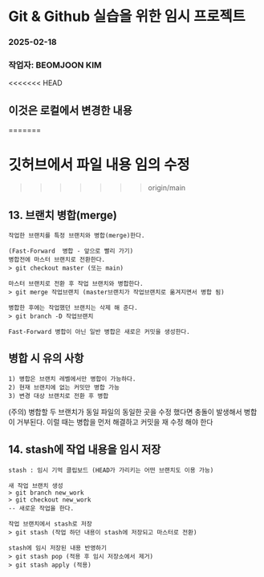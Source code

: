 # Git & Github 실습을 위한 임시 프로젝트 
### 2025-02-18
### 작업자: BEOMJOON KIM

<<<<<<< HEAD
## 이것은 로컬에서 변경한 내용
=======
# 깃허브에서 파일 내용 임의 수정
>>>>>>> origin/main

## 13. 브랜치 병합(merge)
	작업한 브랜치를 특정 브랜치와 병합(merge)한다.

	(Fast-Forward  병합 - 앞으로 빨리 가기)
	병합전에 마스터 브랜치로 전환한다.
	> git checkout master (또는 main)

	마스터 브랜치로 전환 후 작업 브랜치와 병합한다.
	> git merge 작업브랜치 (master브랜치가 작업브랜치로 옮겨지면서 병합 됨)

	병합한 후에는 작업했던 브랜치는 삭제 해 준다. 
	> git branch -D 작업브랜치

	Fast-Forward 병합이 아닌 일반 병합은 새로은 커밋을 생성한다.

	
## 병합 시 유의 사항
	1) 병합은 브랜치 레벨에서만 병합이 가능하다.
	2) 현재 브랜치에 없는 커밋만 병합 가능
	3) 변경 대상 브랜치로 전환 후 병합

(주의) 병합할 두 브랜치가 동일 파일의 동일한 곳을 수정 했다면 충돌이 발생해서 병합이 거부된다. 이럴 때는 병합을 먼저 해결하고 커밋을 재 수정 해야 한다

## 14. stash에 작업 내용을 임시 저장
	stash : 임시 기억 클립보드 (HEAD가 가리키는 어떤 브랜치도 이용 가능)

	새 작업 브랜치 생성
	> git branch new_work
	> git checkout new_work
	-- 새로운 작업을 한다.

	작업 브랜치에서 stash로 저장
	> git stash (작업 하던 내용이 stash에 저장되고 마스터로 전환)

	stash에 임시 저장된 내용 반영하기
	> git stash pop (적용 후 임시 저장소에서 제거)
	> git stash apply (적용)

